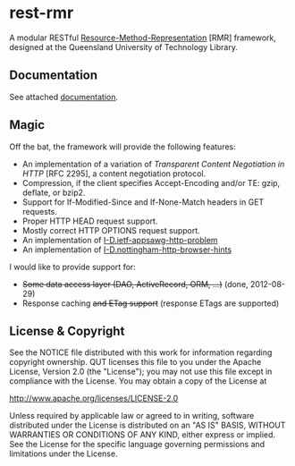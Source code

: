 rest-rmr
========

A modular RESTful [Resource-Method-Representation][RMR] \[RMR\] framework, designed at the Queensland University of
Technology Library.

[RMR]: http://www.peej.co.uk/articles/rmr-architecture.html

Documentation
-------------

See attached [documentation](documentation/00-index.md).

Magic
-----
Off the bat, the framework will provide the following features:
* An implementation of a variation of _Transparent Content Negotiation in HTTP_ \[RFC 2295\], a content negotiation protocol.
* Compression, if the client specifies Accept-Encoding and/or TE: gzip, deflate, or bzip2.
* Support for If-Modified-Since and If-None-Match headers in GET requests.
* Proper HTTP HEAD request support.
* Mostly correct HTTP OPTIONS request support.
* An implementation of [I-D.ietf-appsawg-http-problem](https://tools.ietf.org/html/draft-ietf-appsawg-http-problem-00)
* An implementation of [I-D.nottingham-http-browser-hints](https://datatracker.ietf.org/doc/draft-nottingham-http-browser-hints/)

I would like to provide support for:
* ~~Some data access layer (DAO, ActiveRecord, ORM, ...)~~ (done, 2012-08-29)
* Response caching ~~and ETag support~~ (response ETags are supported)

License & Copyright
-------------------

See the NOTICE file distributed with this work for information
regarding copyright ownership.  QUT licenses this file to you
under the Apache License, Version 2.0 (the "License"); you may
not use this file except in compliance with the License.
You may obtain a copy of the License at

   http://www.apache.org/licenses/LICENSE-2.0

Unless required by applicable law or agreed to in writing,
software distributed under the License is distributed on an
"AS IS" BASIS, WITHOUT WARRANTIES OR CONDITIONS OF ANY
KIND, either express or implied.  See the License for the
specific language governing permissions and limitations
under the License.

